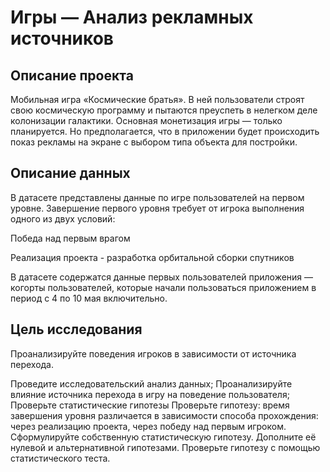# Игры — Анализ рекламных источников
##  Описание проекта
Мобильная игра «Космические братья». В ней пользователи строят свою космическую программу и пытаются преуспеть в нелегком деле колонизации галактики. Основная монетизация игры — только планируется. Но предполагается, что в приложении будет происходить показ рекламы на экране с выбором типа объекта для постройки.

##  Описание данных
В датасете представлены данные по игре пользователей на первом уровне. Завершение первого уровня требует от игрока выполнения одного из двух условий:

Победа над первым врагом

Реализация проекта - разработка орбитальной сборки спутников

В датасете содержатся данные первых пользователей приложения — когорты пользователей, которые начали пользоваться приложением в период с 4 по 10 мая включительно.

## Цель исследования

Проанализируйте поведения игроков в зависимости от источника перехода.

Проведите исследовательский анализ данных;
Проанализируйте влияние источника перехода в игру на поведение пользователя;
Проверьте статистические гипотезы
Проверьте гипотезу: время завершения уровня различается в зависимости способа прохождения:
через реализацию проекта,
через победу над первым игроком.
Сформулируйте собственную статистическую гипотезу. Дополните её нулевой и альтернативной гипотезами. Проверьте гипотезу с помощью статистического теста.
